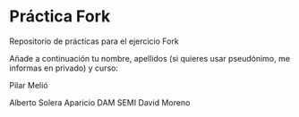 ﻿# Práctica Fork
Repositorio de prácticas para el ejercicio Fork

Añade a continuación tu nombre,  apellidos (si quieres usar pseudónimo, me informas en privado)  y curso:


Pilar Melió

Alberto Solera Aparicio DAM SEMI
David Moreno

